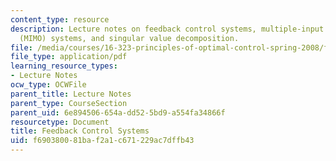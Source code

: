 ```yaml
---
content_type: resource
description: Lecture notes on feedback control systems, multiple-input multiple-output
  (MIMO) systems, and singular value decomposition.
file: /media/courses/16-323-principles-of-optimal-control-spring-2008/f690380081baf2a1c671229ac7dffb43_lec14.pdf
file_type: application/pdf
learning_resource_types:
- Lecture Notes
ocw_type: OCWFile
parent_title: Lecture Notes
parent_type: CourseSection
parent_uid: 6e894506-654a-dd52-5bd9-a554fa34866f
resourcetype: Document
title: Feedback Control Systems
uid: f6903800-81ba-f2a1-c671-229ac7dffb43
---
```

